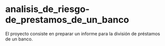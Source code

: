 # analisis_de_riesgo-de_prestamos_de_un_banco
El proyecto consiste en preparar un informe para la división de préstamos de un banco.
